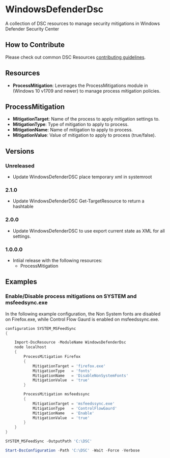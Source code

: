 # WindowsDefenderDsc

A collection of DSC resources to manage security mitigations in Windows Defender Security Center

## How to Contribute

Please check out common DSC Resources [contributing guidelines](https://github.com/PowerShell/DscResource.Kit/blob/master/CONTRIBUTING.md).

## Resources

* **ProcessMitigation**: Leverages the ProcessMitigations module in (Windows 10 v1709 and newer) to manage process mitigation policies.

## ProcessMitigation

* **MitigationTarget**: Name of the process to apply mitigation settings to.
* **MitigationType**: Type of mitigation to apply to process.
* **MitigationName**: Name of mitigation to apply to process.
* **MitigationValue**: Value of mitigation to apply to process (true/false).

## Versions

### Unreleased

* Update WindowsDefenderDSC place temporary xml in systemroot

### 2.1.0

* Update WindowsDefenderDSC Get-TargetResource to return a hashtable

### 2.0.0

* Update WindowsDefenderDSC to use export current state as XML for all settings.

### 1.0.0.0

* Intiial release with the following resources:
  * ProcessMitigation

## Examples

### Enable/Disable process mitigations on SYSTEM and msfeedsync.exe

In the following example configuration, the Non System fonts are disabled on Firefox.exe, while Control Flow Gaurd is enabled on msfeedssync.exe.

```PowerShell
configuration SYSTEM_MSFeedSync
{

    Import-DscResource -ModuleName WindowsDefenderDsc
    node localhost
    {
        ProcessMitigation Firefox
        {
            MitigationTarget = 'firefox.exe'
            MitigationType   = 'fonts'
            MitigationName   = 'DisableNonSystemFonts'
            MitigationValue  = 'true'
        }

        ProcessMitigation msfeedssync
        {
            MitigationTarget = 'msfeedssync.exe'
            MitigationType   = 'ControlFlowGaurd'
            MitigationName   = 'Enable'
            MitigationValue  = 'true'
        }
    }
}

SYSTEM_MSFeedSync -OutputPath 'C:\DSC'

Start-DscConfiguration -Path 'C:\DSC' -Wait -Force -Verbose
```
